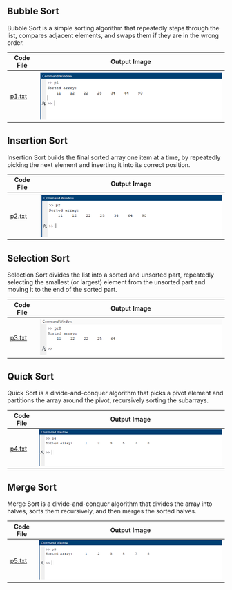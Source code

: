 ## Bubble Sort
Bubble Sort is a simple sorting algorithm that repeatedly steps through the list, compares adjacent elements, and swaps them if they are in the wrong order.

| Code File | Output Image |
|-----------|--------------|
| [p1.txt](./Codes/p1.txt) | ![1.png](./Outputs/1.png) |

## Insertion Sort
Insertion Sort builds the final sorted array one item at a time, by repeatedly picking the next element and inserting it into its correct position.

| Code File | Output Image |
|-----------|--------------|
| [p2.txt](./Codes/p2.txt) | ![2.png](./Outputs/2.png) |

## Selection Sort
Selection Sort divides the list into a sorted and unsorted part, repeatedly selecting the smallest (or largest) element from the unsorted part and moving it to the end of the sorted part.

| Code File | Output Image |
|-----------|--------------|
| [p3.txt](./Codes/p3.txt) | ![3.png](./Outputs/3.png) |

## Quick Sort
Quick Sort is a divide-and-conquer algorithm that picks a pivot element and partitions the array around the pivot, recursively sorting the subarrays.

| Code File | Output Image |
|-----------|--------------|
| [p4.txt](./Codes/p4.txt) | ![4.png](./Outputs/4.png) |


## Merge Sort
Merge Sort is a divide-and-conquer algorithm that divides the array into halves, sorts them recursively, and then merges the sorted halves.

| Code File | Output Image |
|-----------|--------------|
| [p5.txt](./Codes/p5.txt) | ![5.png](./Outputs/5.png) |

